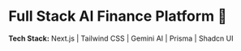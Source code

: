 # Full Stack AI Finance Platform 🚀
**Tech Stack:** Next.js | Tailwind CSS | Gemini AI | Prisma | Shadcn UI
